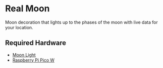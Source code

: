 # Real Moon
Moon decoration that lights up to the phases of the moon with live data for your location.

## Required Hardware
* [Moon Light](https://amzn.eu/d/2EXGWQl)
* [Raspberry Pi Pico W](https://thepihut.com/products/raspberry-pi-pico-w?variant=41952994754755)
